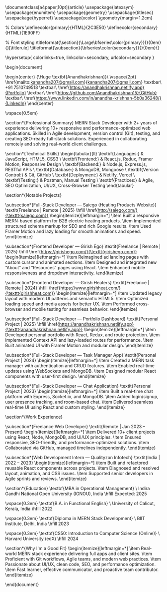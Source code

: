\documentclass[a4paper,10pt]{article}
\usepackage{latexsym}
\usepackage{enumitem}
\usepackage{geometry}
\usepackage{titlesec}
\usepackage{hyperref}
\usepackage{xcolor}
\geometry{margin=1.2cm}

% Colors
\definecolor{primary}{HTML}{2C3E50}
\definecolor{secondary}{HTML}{1E90FF}

% Font styling
\titleformat{\section}{\Large\bfseries\color{primary}}{}{0em}{}[\titlerule]
\titleformat{\subsection}{\bfseries\color{secondary}}{}{0em}{}

\hypersetup{
    colorlinks=true,
    linkcolor=secondary,
    urlcolor=secondary
}

\begin{document}

\begin{center}
    {\Huge \textbf{Anandhakrishnan}}\\
    \vspace{2pt}
    \href{mailto:kanandha207@gmail.com}{kanandha207@gmail.com} \textbar\ 
    +91 7510749518 \textbar\ 
    \href{https://anandhakrishnan.netlify.app}{Portfolio} \textbar\ 
    \href{https://github.com/Anandhakrishnan15}{GitHub} \textbar\ 
    \href{https://www.linkedin.com/in/anandha-krishnan-5b0a36248/}{LinkedIn}
\end{center}

\vspace{0.5em}

\section*{Professional Summary}
MERN Stack Developer with 2+ years of experience delivering 10+ responsive and performance-optimized web applications. Skilled in Agile development, version control (Git), testing, and creating SEO-ready full-stack solutions. Experienced in collaborating remotely and solving real-world client challenges.

\section*{Technical Skills}
\begin{tabular}{ll}
\textbf{Languages:} & JavaScript, HTML5, CSS3 \\
\textbf{Frontend:} & React.js, Redux, Framer Motion, Responsive Design \\
\textbf{Backend:} & Node.js, Express.js, RESTful APIs \\
\textbf{Database:} & MongoDB, Mongoose \\
\textbf{Version Control:} & Git, GitHub \\
\textbf{Deployment:} & Netlify, Vercel \\
\textbf{Testing:} & Postman, Manual Testing \\
\textbf{Practices:} & Agile, SEO Optimization, UI/UX, Cross-Browser Testing
\end{tabular}

\section*{Notable Projects}

\subsection*{Full-Stack Developer — Saiego (Heating Products Website)}
\textit{Freelance | Remote | 2025} \hfill \href{http://saiego.com/}{\texttt{saiego.com}}
\begin{itemize}[leftmargin=*]
    \item Built a responsive MERN-based platform for B2B electric heating products.
    \item Implemented structured schema markup for SEO and rich Google results.
    \item Used Framer Motion and lazy loading for smooth animations and speed.
\end{itemize}

\subsection*{Frontend Developer — Girish Ego}
\textit{Freelance | Remote | 2025} \hfill \href{https://girishego.com/}{\texttt{girishego.com}}
\begin{itemize}[leftmargin=*]
    \item Reimagined ad landing pages with custom cursor and animated sections.
    \item Designed and integrated new “About” and “Resources” pages using React.
    \item Enhanced mobile responsiveness and dropdown interactivity.
\end{itemize}

\subsection*{Frontend Developer — Girish Heaters}
\textit{Freelance | Remote | 2024} \hfill \href{https://www.girishheat.com/}{\texttt{girishheat.com}}
\begin{itemize}[leftmargin=*]
    \item Updated legacy layout with modern UI patterns and semantic HTML5.
    \item Optimized loading speed and media assets for better UX.
    \item Performed cross-browser and mobile testing for seamless behavior.
\end{itemize}

\subsection*{Full-Stack Developer — Portfolio Dashboard}
\textit{Personal Project | 2025} \hfill \href{https://anandhakrishnan.netlify.app}{\texttt{anandhakrishnan.netlify.app}}
\begin{itemize}[leftmargin=*]
    \item Developed personal portfolio with React, Redux, and route protection.
    \item Implemented Context API and lazy-loaded routes for performance.
    \item Built animated UI with Framer Motion and modular design.
\end{itemize}

\subsection*{Full-Stack Developer — Task Manager App}
\textit{Personal Project | 2024}
\begin{itemize}[leftmargin=*]
    \item Created a MERN task manager with authentication and CRUD features.
    \item Enabled real-time updates using WebSockets and MongoDB.
    \item Designed modular React components with user-first design.
\end{itemize}

\subsection*{Full-Stack Developer — Chat Application}
\textit{Personal Project | 2023}
\begin{itemize}[leftmargin=*]
    \item Built a real-time chat platform with Express, Socket.io, and MongoDB.
    \item Added login/signup, user presence tracking, and room-based chat.
    \item Delivered seamless real-time UI using React and custom styling.
\end{itemize}

\section*{Work Experience}

\subsection*{Freelance Web Developer}
\textit{Remote | Jan 2023 – Present}
\begin{itemize}[leftmargin=*]
    \item Delivered 10+ client projects using React, Node, MongoDB, and UI/UX principles.
    \item Ensured responsive, SEO-friendly, and performance-optimized solutions.
    \item Collaborated via GitHub, managed timelines independently.
\end{itemize}

\subsection*{Web Development Intern — Qualityzon Infotech}
\textit{India | 2022 – 2023}
\begin{itemize}[leftmargin=*]
    \item Built and refactored reusable React components across projects.
    \item Diagnosed and resolved layout, animation, and CSS issues.
    \item Supported senior developers in Agile sprints and reviews.
\end{itemize}

\section*{Education}
\textbf{MBA in Operational Management} \\
Indira Gandhi National Open University (IGNOU), India \hfill Expected: 2025

\vspace{0.3em}
\textbf{B.A. in Functional English} \\
University of Calicut, Kerala, India \hfill 2022

\vspace{0.3em}
\textbf{Diploma in MERN Stack Development} \\
BIIT Institute, Delhi, India \hfill 2023

\vspace{0.3em}
\textbf{CS50: Introduction to Computer Science (Online)} \\
Harvard University (edX) \hfill 2024

\section*{Why I'm a Good Fit}
\begin{itemize}[leftmargin=*]
    \item Real-world MERN stack experience delivering full apps and client sites.
    \item Proficient with Git workflows, Agile teams, and modern web practices.
    \item Passionate about UI/UX, clean code, SEO, and performance optimization.
    \item Fast learner, effective communicator, and proactive team contributor.
\end{itemize}

\end{document}
